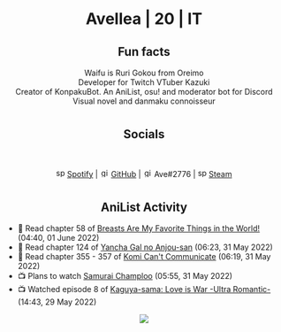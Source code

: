 <h1 align="center">
Avellea | 20 | IT
</h1>



<h2 align="center">
Fun facts
</h2>

<p align="center">
Waifu is Ruri Gokou from Oreimo<br>
Developer for Twitch VTuber Kazuki<br>
Creator of KonpakuBot. An AniList, osu! and moderator bot for Discord<br>
Visual novel and danmaku connoisseur
</p>

<h1>
<h2 align="center">Socials</h2>
<br>
<p align="center">
<img src="https://open.scdn.co/cdn/images/favicon.5cb2bd30.ico" alt="spotify logo" width="16"> <a href="https://open.spotify.com/user/2r8tkjt7qlh7uo7k06z43t63a">Spotify</a> | <img src="https://github.com/fluidicon.png" alt="github logo" width="16"> <a href="https://github.com/Avellea">GitHub</a> | <img src="https://i.imgur.com/ywxedYu.png" alt="github logo" width="16"> Ave#2776 | <img src="https://store.steampowered.com/favicon.ico" alt="spotify logo" width="16"> <a href="https://steamcommunity.com/id/Avellea/">Steam</a>
</p>
<h1>

<h2 align="center">AniList Activity</h2>

<!-- ANILIST_ACTIVITY:start -->

-   📖 Read chapter 58 of [Breasts Are My Favorite Things in the World!](https://anilist.co/manga/100209) (04:40, 01 June 2022)
-   📖 Read chapter 124 of [Yancha Gal no Anjou-san](https://anilist.co/manga/101315) (06:23, 31 May 2022)
-   📖 Read chapter 355 - 357 of [Komi Can't Communicate](https://anilist.co/manga/97852) (06:19, 31 May 2022)
-   📺 Plans to watch [Samurai Champloo](https://anilist.co/anime/205) (05:55, 31 May 2022)
-   📺 Watched episode 8 of [Kaguya-sama: Love is War -Ultra Romantic-](https://anilist.co/anime/125367) (14:43, 29 May 2022)

<!-- ANILIST_ACTIVITY:end -->


<!-- ---
  
<p align="center">
<img src="https://count.getloli.com/get/@avellea?theme=gelbooru" alt=":name" />
<p>
  
--- -->



<p align="center">
<img src="https://i.pinimg.com/originals/5f/95/04/5f9504eb5a7d27ec7a6121b9e9aa48b3.gif">
<p>
